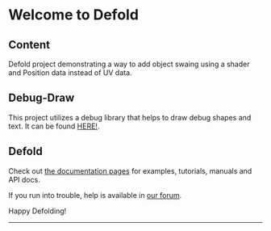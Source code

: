 # Welcome to Defold

## Content
Defold project demonstrating a way to add object swaing using a shader and Position data instead of UV data.

## Debug-Draw
This project utilizes a debug library that helps to draw debug shapes and text.
It can be found <a href="https://github.com/rgrams/debug-draw">HERE!</a>.

## Defold
Check out [the documentation pages](https://defold.com/learn) for examples, tutorials, manuals and API docs.

If you run into trouble, help is available in [our forum](https://forum.defold.com).

Happy Defolding!

---